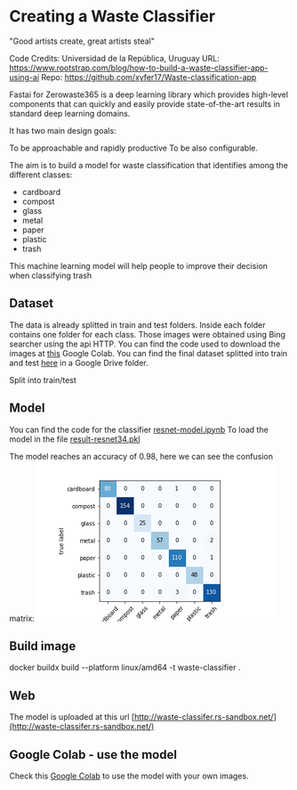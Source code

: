 # Creating a Waste Classifier
"Good artists create, great artists steal"

Code Credits: Universidad de la República, Uruguay
URL: https://www.rootstrap.com/blog/how-to-build-a-waste-classifier-app-using-ai
Repo: https://github.com/xyfer17/Waste-classification-app

Fastai for Zerowaste365 is a deep learning library which provides high-level components that can quickly and easily provide state-of-the-art results in standard deep learning domains.

It has two main design goals:

To be approachable and rapidly productive
To be also configurable.

The aim is to build a model for waste classification that identifies among the different classes:

- cardboard
- compost
- glass
- metal
- paper
- plastic
- trash

This machine learning model will help people to improve their decision when classifying trash

## Dataset 
The data is already splitted in train and test folders. Inside each folder contains one folder for each class. Those images were obtained using Bing searcher using the api HTTP.
You can find the code used to download the images at [this](https://colab.research.google.com/drive/1JvAYFx1DIEi1MMyI-tuCfE2eHMSKisKT?usp=sharing) Google Colab.
You can find the final dataset splitted into train and test  [here](https://drive.google.com/file/d/1Iv1MVcllIDauU-FW325rIipRwtCx1lip/view?usp=sharing) in a Google Drive folder.

Split into train/test 
## Model 
You can find the code for the classifier [resnet-model.ipynb](resnet-model.ipynb)
To load the model in the file [result-resnet34.pkl](result-resnet34.pkl)

The model reaches an accuracy of 0.98, here we can see the confusion matrix:
![confusion_matrix](classification_matrix_resnet34.png)


## Build image
docker buildx build --platform linux/amd64 -t waste-classifier .


## Web
The model is uploaded at this url [http://waste-classifer.rs-sandbox.net/](http://waste-classifer.rs-sandbox.net/)


## Google Colab - use the model 
Check this [Google Colab](https://colab.research.google.com/drive/1qMxyoVngHiV6E2ePu54o5PiJFr5Ifhku?usp=sharing) to use the model with your own images. 
